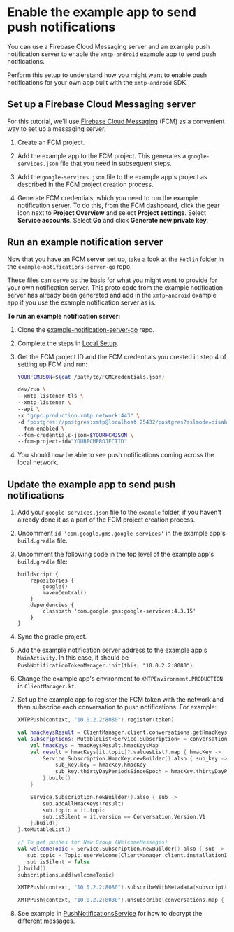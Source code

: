 # Enable the example app to send push notifications

You can use a Firebase Cloud Messaging server and an example push notification server to enable the `xmtp-android` example app to send push notifications.

Perform this setup to understand how you might want to enable push notifications for your own app built with the `xmtp-android` SDK.

## Set up a Firebase Cloud Messaging server

For this tutorial, we'll use [Firebase Cloud Messaging](https://console.firebase.google.com/) (FCM) as a convenient way to set up a messaging server.

1. Create an FCM project.

2. Add the example app to the FCM project. This generates a `google-services.json` file that you need in subsequent steps.

3. Add the `google-services.json` file to the example app's project as described in the FCM project creation process.

4. Generate FCM credentials, which you need to run the example notification server. To do this, from the FCM dashboard, click the gear icon next to **Project Overview** and select **Project settings**. Select **Service accounts**. Select **Go** and click **Generate new private key**. 

## Run an example notification server

Now that you have an FCM server set up, take a look at the `kotlin` folder in the `example-notifications-server-go` repo. 

These files can serve as the basis for what you might want to provide for your own notification server. This proto code from the example notification server has already been generated and add in the `xmtp-android` example app if you use the example notification server as is.

**To run an example notification server:**

1. Clone the [example-notification-server-go](https://github.com/xmtp/example-notification-server-go) repo.

2. Complete the steps in [Local Setup](https://github.com/xmtp/example-notification-server-go/blob/np/export-kotlin-proto-code/README.md#local-setup).

3. Get the FCM project ID and the FCM credentials you created in step 4 of setting up FCM and run:

   ```bash
   YOURFCMJSON=$(cat /path/to/FCMCredentials.json)
   ```

    ```bash
    dev/run \                                                                     
    --xmtp-listener-tls \
    --xmtp-listener \
    --api \
    -x "grpc.production.xmtp.network:443" \
    -d "postgres://postgres:xmtp@localhost:25432/postgres?sslmode=disable" \
    --fcm-enabled \
    --fcm-credentials-json=$YOURFCMJSON \
    --fcm-project-id="YOURFCMPROJECTID"
    ```

4. You should now be able to see push notifications coming across the local network.

## Update the example app to send push notifications

1. Add your `google-services.json` file to the `example` folder, if you haven't already done it as a part of the FCM project creation process.

2. Uncomment `id 'com.google.gms.google-services'` in the example app's `build.gradle` file.

3. Uncomment the following code in the top level of the example app's `build.gradle` file:

    ```
    buildscript {
        repositories {
            google()
            mavenCentral()
        }
        dependencies {
            classpath 'com.google.gms:google-services:4.3.15'
        }
    }
    ```

4. Sync the gradle project.

5. Add the example notification server address to the example app's `MainActivity`. In this case, it should be `PushNotificationTokenManager.init(this, "10.0.2.2:8080")`.

6. Change the example app's environment to `XMTPEnvironment.PRODUCTION` in `ClientManager.kt`.

7. Set up the example app to register the FCM token with the network and then subscribe each conversation to push notifications. For example:

    ```kotlin
    XMTPPush(context, "10.0.2.2:8080").register(token)
    ```

    ```kotlin
    val hmacKeysResult = ClientManager.client.conversations.getHmacKeys()
    val subscriptions: MutableList<Service.Subscription> = conversations.map {
        val hmacKeys = hmacKeysResult.hmacKeysMap
        val result = hmacKeys[it.topic]?.valuesList?.map { hmacKey ->
            Service.Subscription.HmacKey.newBuilder().also { sub_key ->
                sub_key.key = hmacKey.hmacKey
                sub_key.thirtyDayPeriodsSinceEpoch = hmacKey.thirtyDayPeriodsSinceEpoch
            }.build()
        }

        Service.Subscription.newBuilder().also { sub ->
            sub.addAllHmacKeys(result)
            sub.topic = it.topic
            sub.isSilent = it.version == Conversation.Version.V1
        }.build()
    }.toMutableList()
   
   // To get pushes for New Group (WelcomeMessages)
   val welcomeTopic = Service.Subscription.newBuilder().also { sub -> 
       sub.topic = Topic.userWelcome(ClientManager.client.installationId).description
       sub.isSilent = false
   }.build()
   subscriptions.add(welcomeTopic)

   XMTPPush(context, "10.0.2.2:8080").subscribeWithMetadata(subscriptions)
   ```

    ```kotlin
    XMTPPush(context, "10.0.2.2:8080").unsubscribe(conversations.map { it.topic })
    ```
   
8. See example in [PushNotificationsService](https://github.com/xmtp/xmtp-android/blob/main/example/src/main/java/org/xmtp/android/example/pushnotifications/PushNotificationsService.kt) for how to decrypt the different messages.
